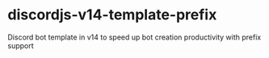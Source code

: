 # discordjs-v14-template-prefix
Discord bot template in v14 to speed up bot creation productivity with prefix support